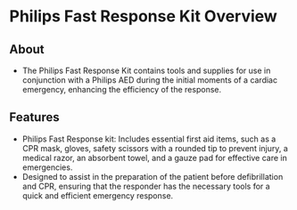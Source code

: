 # Philips Fast Response Kit Overview

## About

- The Philips Fast Response Kit contains tools and supplies for use in conjunction with a Philips AED during the initial moments of a cardiac emergency, enhancing the efficiency of the response.

## Features

- Philips Fast Response kit: Includes essential first aid items, such as a CPR mask, gloves, safety scissors with a rounded tip to prevent injury, a medical razor, an absorbent towel, and a gauze pad for effective care in emergencies. 
- Designed to assist in the preparation of the patient before defibrillation and CPR, ensuring that the responder has the necessary tools for a quick and efficient emergency response.
